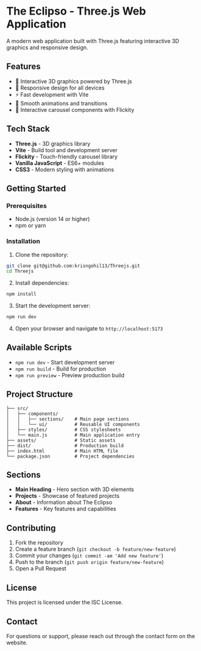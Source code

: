 # The Eclipso - Three.js Web Application

A modern web application built with Three.js featuring interactive 3D graphics and responsive design.

## Features

- 🎨 Interactive 3D graphics powered by Three.js
- 📱 Responsive design for all devices
- ⚡ Fast development with Vite
- 🎪 Smooth animations and transitions
- 🎠 Interactive carousel components with Flickity

## Tech Stack

- **Three.js** - 3D graphics library
- **Vite** - Build tool and development server
- **Flickity** - Touch-friendly carousel library
- **Vanilla JavaScript** - ES6+ modules
- **CSS3** - Modern styling with animations

## Getting Started

### Prerequisites

- Node.js (version 14 or higher)
- npm or yarn

### Installation

1. Clone the repository:
```bash
git clone git@github.com:krisngohil13/Threejs.git
cd Threejs
```

2. Install dependencies:
```bash
npm install
```

3. Start the development server:
```bash
npm run dev
```

4. Open your browser and navigate to `http://localhost:5173`

## Available Scripts

- `npm run dev` - Start development server
- `npm run build` - Build for production
- `npm run preview` - Preview production build

## Project Structure

```
├── src/
│   ├── components/
│   │   ├── sections/    # Main page sections
│   │   └── ui/          # Reusable UI components
│   ├── styles/          # CSS stylesheets
│   └── main.js          # Main application entry
├── assets/              # Static assets
├── dist/                # Production build
├── index.html           # Main HTML file
└── package.json         # Project dependencies
```

## Sections

- **Main Heading** - Hero section with 3D elements
- **Projects** - Showcase of featured projects
- **About** - Information about The Eclipso
- **Features** - Key features and capabilities

## Contributing

1. Fork the repository
2. Create a feature branch (`git checkout -b feature/new-feature`)
3. Commit your changes (`git commit -am 'Add new feature'`)
4. Push to the branch (`git push origin feature/new-feature`)
5. Open a Pull Request

## License

This project is licensed under the ISC License.

## Contact

For questions or support, please reach out through the contact form on the website.